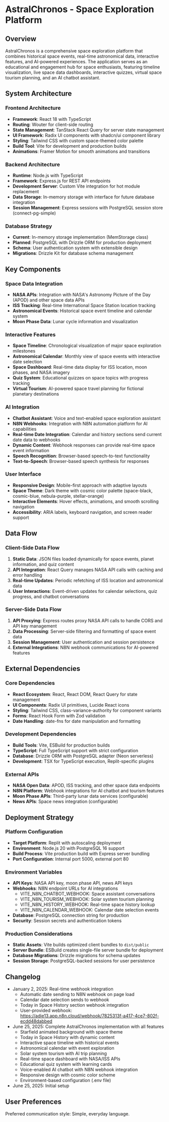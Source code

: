 # AstralChronos - Space Exploration Platform

## Overview

AstralChronos is a comprehensive space exploration platform that combines historical space events, real-time astronomical data, interactive features, and AI-powered experiences. The application serves as an educational and engagement hub for space enthusiasts, featuring timeline visualization, live space data dashboards, interactive quizzes, virtual space tourism planning, and an AI chatbot assistant.

## System Architecture

### Frontend Architecture
- **Framework**: React 18 with TypeScript
- **Routing**: Wouter for client-side routing
- **State Management**: TanStack React Query for server state management
- **UI Framework**: Radix UI components with shadcn/ui component library
- **Styling**: Tailwind CSS with custom space-themed color palette
- **Build Tool**: Vite for development and production builds
- **Animations**: Framer Motion for smooth animations and transitions

### Backend Architecture
- **Runtime**: Node.js with TypeScript
- **Framework**: Express.js for REST API endpoints
- **Development Server**: Custom Vite integration for hot module replacement
- **Data Storage**: In-memory storage with interface for future database integration
- **Session Management**: Express sessions with PostgreSQL session store (connect-pg-simple)

### Database Strategy
- **Current**: In-memory storage implementation (MemStorage class)
- **Planned**: PostgreSQL with Drizzle ORM for production deployment
- **Schema**: User authentication system with extensible design
- **Migrations**: Drizzle Kit for database schema management

## Key Components

### Space Data Integration
- **NASA APIs**: Integration with NASA's Astronomy Picture of the Day (APOD) and other space data APIs
- **ISS Tracking**: Real-time International Space Station location tracking
- **Astronomical Events**: Historical space event timeline and calendar system
- **Moon Phase Data**: Lunar cycle information and visualization

### Interactive Features
- **Space Timeline**: Chronological visualization of major space exploration milestones
- **Astronomical Calendar**: Monthly view of space events with interactive date selection
- **Space Dashboard**: Real-time data display for ISS location, moon phases, and NASA imagery
- **Quiz System**: Educational quizzes on space topics with progress tracking
- **Virtual Tourism**: AI-powered space travel planning for fictional planetary destinations

### AI Integration
- **Chatbot Assistant**: Voice and text-enabled space exploration assistant
- **N8N Webhooks**: Integration with N8N automation platform for AI capabilities
- **Real-time Date Integration**: Calendar and history sections send current date data to webhooks
- **Dynamic Content**: Webhook responses can provide real-time space event information
- **Speech Recognition**: Browser-based speech-to-text functionality
- **Text-to-Speech**: Browser-based speech synthesis for responses

### User Interface
- **Responsive Design**: Mobile-first approach with adaptive layouts
- **Space Theme**: Dark theme with cosmic color palette (space-black, cosmic-blue, nebula-purple, stellar-orange)
- **Interactive Elements**: Hover effects, animations, and smooth scrolling navigation
- **Accessibility**: ARIA labels, keyboard navigation, and screen reader support

## Data Flow

### Client-Side Data Flow
1. **Static Data**: JSON files loaded dynamically for space events, planet information, and quiz content
2. **API Integration**: React Query manages NASA API calls with caching and error handling
3. **Real-time Updates**: Periodic refetching of ISS location and astronomical data
4. **User Interactions**: Event-driven updates for calendar selections, quiz progress, and chatbot conversations

### Server-Side Data Flow
1. **API Proxying**: Express routes proxy NASA API calls to handle CORS and API key management
2. **Data Processing**: Server-side filtering and formatting of space event data
3. **Session Management**: User authentication and session persistence
4. **External Integrations**: N8N webhook communications for AI-powered features

## External Dependencies

### Core Dependencies
- **React Ecosystem**: React, React DOM, React Query for state management
- **UI Components**: Radix UI primitives, Lucide React icons
- **Styling**: Tailwind CSS, class-variance-authority for component variants
- **Forms**: React Hook Form with Zod validation
- **Date Handling**: date-fns for date manipulation and formatting

### Development Dependencies
- **Build Tools**: Vite, ESBuild for production builds
- **TypeScript**: Full TypeScript support with strict configuration
- **Database**: Drizzle ORM with PostgreSQL adapter (Neon serverless)
- **Development**: TSX for TypeScript execution, Replit-specific plugins

### External APIs
- **NASA Open Data**: APOD, ISS tracking, and other space data endpoints
- **N8N Platform**: Webhook integrations for AI chatbot and tourism features
- **Moon Phase APIs**: Third-party lunar data services (configurable)
- **News APIs**: Space news integration (configurable)

## Deployment Strategy

### Platform Configuration
- **Target Platform**: Replit with autoscaling deployment
- **Environment**: Node.js 20 with PostgreSQL 16 support
- **Build Process**: Vite production build with Express server bundling
- **Port Configuration**: Internal port 5000, external port 80

### Environment Variables
- **API Keys**: NASA API key, moon phase API, news API keys
- **Webhooks**: N8N endpoint URLs for AI integrations
  - VITE_N8N_CHATBOT_WEBHOOK: Space assistant conversations
  - VITE_N8N_TOURISM_WEBHOOK: Solar system tourism planning
  - VITE_N8N_HISTORY_WEBHOOK: Real-time space history lookup
  - VITE_N8N_CALENDAR_WEBHOOK: Calendar date selection events
- **Database**: PostgreSQL connection string for production
- **Security**: Session secrets and authentication tokens

### Production Considerations
- **Static Assets**: Vite builds optimized client bundles to `dist/public`
- **Server Bundle**: ESBuild creates single-file server bundle for deployment
- **Database Migrations**: Drizzle migrations for schema updates
- **Session Storage**: PostgreSQL-backed sessions for user persistence

## Changelog

- January 2, 2025: Real-time webhook integration
  - Automatic date sending to N8N webhook on page load
  - Calendar date selection sends to webhook
  - Today in Space History section webhook integration
  - User-provided webhook: https://adie13.app.n8n.cloud/webhook/7825313f-a417-4ce7-802f-ecdd48dabbed
- June 25, 2025: Complete AstralChronos implementation with all features
  - Starfield animated background with space theme
  - Today in Space History with dynamic content
  - Interactive space timeline with historical events
  - Astronomical calendar with event exploration
  - Solar system tourism with AI trip planning
  - Real-time space dashboard with NASA/ISS APIs
  - Educational quiz system with learning cards
  - Voice-enabled AI chatbot with N8N webhook integration
  - Responsive design with cosmic color scheme
  - Environment-based configuration (.env file)
- June 25, 2025: Initial setup

## User Preferences

Preferred communication style: Simple, everyday language.